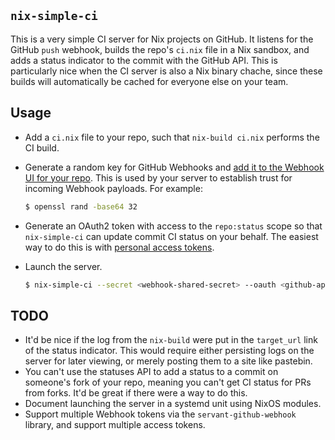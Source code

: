`nix-simple-ci`
---

This is a very simple CI server for Nix projects on GitHub. It listens
for the GitHub `push` webhook, builds the repo's `ci.nix` file in a
Nix sandbox, and adds a status indicator to the commit with the GitHub
API. This is particularly nice when the CI server is also a Nix binary
chache, since these builds will automatically be cached for everyone
else on your team.

Usage
---

- Add a `ci.nix` file to your repo, such that `nix-build ci.nix`
  performs the CI build.
- Generate a random key for GitHub Webhooks and
  [add it to the Webhook UI for your repo](https://developer.github.com/webhooks/securing/). This
  is used by your server to establish trust for incoming Webhook
  payloads. For example:

  ```bash
  $ openssl rand -base64 32
  ```
- Generate an OAuth2 token with access to the `repo:status` scope so
  that `nix-simple-ci` can update commit CI status on your behalf. The
  easiest way to do this is with
  [personal access tokens](https://help.github.com/articles/creating-a-personal-access-token-for-the-command-line/).
- Launch the server.

  ```bash
  $ nix-simple-ci --secret <webhook-shared-secret> --oauth <github-api-token> [--port <port-number>]
  ```

TODO
---

- It'd be nice if the log from the `nix-build` were put in the
  `target_url` link of the status indicator. This would require either
  persisting logs on the server for later viewing, or merely posting
  them to a site like pastebin.
- You can't use the statuses API to add a status to a commit on
  someone's fork of your repo, meaning you can't get CI status for PRs
  from forks. It'd be great if there were a way to do this.
- Document launching the server in a systemd unit using NixOS modules.
- Support multiple Webhook tokens via the `servant-github-webhook`
  library, and support multiple access tokens.
